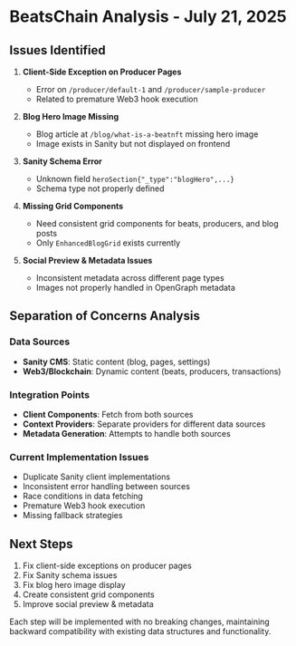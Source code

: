# BeatsChain Analysis - July 21, 2025

## Issues Identified

1. **Client-Side Exception on Producer Pages**
   - Error on `/producer/default-1` and `/producer/sample-producer`
   - Related to premature Web3 hook execution

2. **Blog Hero Image Missing**
   - Blog article at `/blog/what-is-a-beatnft` missing hero image
   - Image exists in Sanity but not displayed on frontend

3. **Sanity Schema Error**
   - Unknown field `heroSection{"_type":"blogHero",...}`
   - Schema type not properly defined

4. **Missing Grid Components**
   - Need consistent grid components for beats, producers, and blog posts
   - Only `EnhancedBlogGrid` exists currently

5. **Social Preview & Metadata Issues**
   - Inconsistent metadata across different page types
   - Images not properly handled in OpenGraph metadata

## Separation of Concerns Analysis

### Data Sources
- **Sanity CMS**: Static content (blog, pages, settings)
- **Web3/Blockchain**: Dynamic content (beats, producers, transactions)

### Integration Points
- **Client Components**: Fetch from both sources
- **Context Providers**: Separate providers for different data sources
- **Metadata Generation**: Attempts to handle both sources

### Current Implementation Issues
- Duplicate Sanity client implementations
- Inconsistent error handling between sources
- Race conditions in data fetching
- Premature Web3 hook execution
- Missing fallback strategies

## Next Steps

1. Fix client-side exceptions on producer pages
2. Fix Sanity schema issues
3. Fix blog hero image display
4. Create consistent grid components
5. Improve social preview & metadata

Each step will be implemented with no breaking changes, maintaining backward compatibility with existing data structures and functionality.
